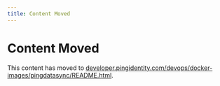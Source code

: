 ```yaml
---
title: Content Moved
---
```

# Content Moved

This content has moved to [developer.pingidentity.com/devops/docker-images/pingdatasync/README.html](https://developer.pingidentity.com/devops/docker-images/pingdatasync/README.html).
